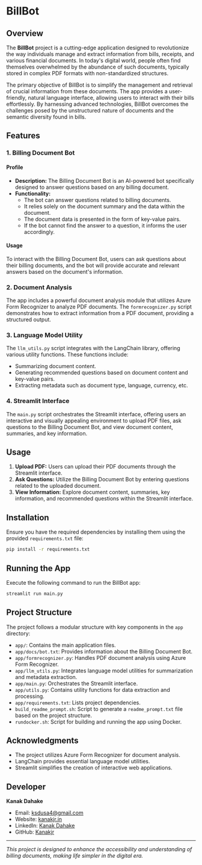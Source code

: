 # BillBot

## Overview

The **BillBot** project is a cutting-edge application designed to revolutionize the way individuals manage and extract information from bills, receipts, and various financial documents. In today's digital world, people often find themselves overwhelmed by the abundance of such documents, typically stored in complex PDF formats with non-standardized structures.

The primary objective of BillBot is to simplify the management and retrieval of crucial information from these documents. The app provides a user-friendly, natural language interface, allowing users to interact with their bills effortlessly. By harnessing advanced technologies, BillBot overcomes the challenges posed by the unstructured nature of documents and the semantic diversity found in bills.

## Features

### 1. **Billing Document Bot**

#### Profile

- **Description:** The Billing Document Bot is an AI-powered bot specifically designed to answer questions based on any billing document.
- **Functionality:**
  - The bot can answer questions related to billing documents.
  - It relies solely on the document summary and the data within the document.
  - The document data is presented in the form of key-value pairs.
  - If the bot cannot find the answer to a question, it informs the user accordingly.

#### Usage

To interact with the Billing Document Bot, users can ask questions about their billing documents, and the bot will provide accurate and relevant answers based on the document's information.

### 2. **Document Analysis**

The app includes a powerful document analysis module that utilizes Azure Form Recognizer to analyze PDF documents. The `formrecognizer.py` script demonstrates how to extract information from a PDF document, providing a structured output.

### 3. **Language Model Utility**

The `llm_utils.py` script integrates with the LangChain library, offering various utility functions. These functions include:

- Summarizing document content.
- Generating recommended questions based on document content and key-value pairs.
- Extracting metadata such as document type, language, currency, etc.

### 4. **Streamlit Interface**

The `main.py` script orchestrates the Streamlit interface, offering users an interactive and visually appealing environment to upload PDF files, ask questions to the Billing Document Bot, and view document content, summaries, and key information.

## Usage

1. **Upload PDF:** Users can upload their PDF documents through the Streamlit interface.
2. **Ask Questions:** Utilize the Billing Document Bot by entering questions related to the uploaded document.
3. **View Information:** Explore document content, summaries, key information, and recommended questions within the Streamlit interface.

## Installation

Ensure you have the required dependencies by installing them using the provided `requirements.txt` file:

```bash
pip install -r requirements.txt
```

## Running the App

Execute the following command to run the BillBot app:

```bash
streamlit run main.py
```

## Project Structure

The project follows a modular structure with key components in the `app` directory:

- `app/`: Contains the main application files.
- `app/docs/bot.txt`: Provides information about the Billing Document Bot.
- `app/formrecognizer.py`: Handles PDF document analysis using Azure Form Recognizer.
- `app/llm_utils.py`: Integrates language model utilities for summarization and metadata extraction.
- `app/main.py`: Orchestrates the Streamlit interface.
- `app/utils.py`: Contains utility functions for data extraction and processing.
- `app/requirements.txt`: Lists project dependencies.
- `build_readme_prompt.sh`: Script to generate a `readme_prompt.txt` file based on the project structure.
- `rundocker.sh`: Script for building and running the app using Docker.

## Acknowledgments

- The project utilizes Azure Form Recognizer for document analysis.
- LangChain provides essential language model utilities.
- Streamlit simplifies the creation of interactive web applications.

## Developer

**Kanak Dahake**
- Email: ksdusa4@gmail.com
- Website: [kanakjr.in](https://kanakjr.in)
- LinkedIn: [Kanak Dahake](https://www.linkedin.com/in/kanak-dahake)
- GitHub: [Kanakjr](https://github.com/Kanakjr)

---

*This project is designed to enhance the accessibility and understanding of billing documents, making life simpler in the digital era.*